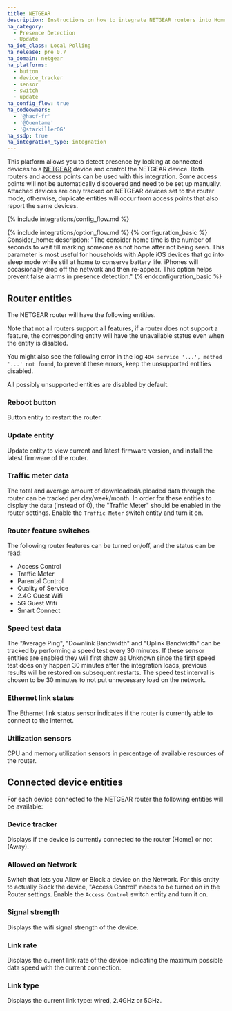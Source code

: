```yaml
---
title: NETGEAR
description: Instructions on how to integrate NETGEAR routers into Home Assistant.
ha_category:
  - Presence Detection
  - Update
ha_iot_class: Local Polling
ha_release: pre 0.7
ha_domain: netgear
ha_platforms:
  - button
  - device_tracker
  - sensor
  - switch
  - update
ha_config_flow: true
ha_codeowners:
  - '@hacf-fr'
  - '@Quentame'
  - '@starkillerOG'
ha_ssdp: true
ha_integration_type: integration
---
```


This platform allows you to detect presence by looking at connected devices to a [NETGEAR](https://www.netgear.com/) device and control the NETGEAR device.
Both routers and access points can be used with this integration. Some access points will not be automatically discovered and need to be set up manually.
Attached devices are only tracked on NETGEAR devices set to the router mode, otherwise, duplicate entities will occur from access points that also report the same devices.

{% include integrations/config_flow.md %}

{% include integrations/option_flow.md %}
{% configuration_basic %}
Consider_home:
  description: "The consider home time is the number of seconds to wait till marking someone as not home after not being seen. This parameter is most useful for households with Apple iOS devices that go into sleep mode while still at home to conserve battery life. iPhones will occasionally drop off the network and then re-appear. This option helps prevent false alarms in presence detection."
{% endconfiguration_basic %}

## Router entities
The NETGEAR router will have the following entities.

Note that not all routers support all features, if a router does not support a feature, the corresponding entity will have the unavailable status even when the entity is disabled.

You might also see the following error in the log `404 service '...', method '...' not found`, to prevent these errors, keep the unsupported entities disabled.

All possibly unsupported entities are disabled by default.

### Reboot button

Button entity to restart the router.

### Update entity

Update entity to view current and latest firmware version, and install the latest firmware of the router.

### Traffic meter data

The total and average amount of downloaded/uploaded data through the router can be tracked per day/week/month.
In order for these entities to display the data (instead of 0), the "Traffic Meter" should be enabled in the router settings.
Enable the `Traffic Meter` switch entity and turn it on.

### Router feature switches

The following router features can be turned on/off, and the status can be read:

- Access Control
- Traffic Meter
- Parental Control
- Quality of Service
- 2.4G Guest Wifi
- 5G Guest Wifi
- Smart Connect

### Speed test data

The "Average Ping", "Downlink Bandwidth" and "Uplink Bandwidth" can be tracked by performing a speed test every 30 minutes.
If these sensor entities are enabled they will first show as Unknown since the first speed test does only happen 30 minutes after the integration loads, previous results will be restored on subsequent restarts.
The speed test interval is chosen to be 30 minutes to not put unnecessary load on the network.

### Ethernet link status

The Ethernet link status sensor indicates if the router is currently able to connect to the internet.

### Utilization sensors

CPU and memory utilization sensors in percentage of available resources of the router.

## Connected device entities

For each device connected to the NETGEAR router the following entities will be available:

### Device tracker

Displays if the device is currently connected to the router (Home) or not (Away).

### Allowed on Network

Switch that lets you Allow or Block a device on the Network.
For this entity to actually Block the device, "Access Control" needs to be turned on in the Router settings.
Enable the `Access Control` switch entity and turn it on.

### Signal strength

Displays the wifi signal strength of the device.

### Link rate

Displays the current link rate of the device indicating the maximum possible data speed with the current connection.

### Link type

Displays the current link type: wired, 2.4GHz or 5GHz.
